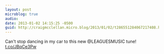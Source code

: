 ```yaml
---
layout: post
microblog: true
audio: 
date: 2013-01-02 14:15:25 -0500
guid: http://craigmcclellan.micro.blog/2013/01/02/t286551284067217408.html
---
```

Can't stop dancing in my car to this new @LEAGUESMUSIC tune! [t.co/JBqCe3Pw](http://t.co/JBqCe3Pw)
